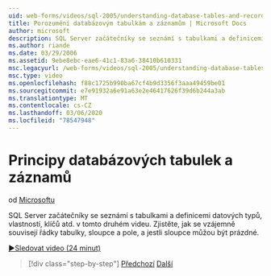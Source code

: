 ```yaml
---
uid: web-forms/videos/sql-2005/understanding-database-tables-and-records
title: Porozumění databázovým tabulkám a záznamům | Microsoft Docs
author: microsoft
description: SQL Server začátečníky se seznámí s tabulkami a definicemi datových typů, vlastností, klíčů atd. v tomto druhém videu. Zjistěte, jak řádky tabulky, sloupce,...
ms.author: riande
ms.date: 03/29/2006
ms.assetid: 9ebe8ebc-eae6-41c1-83a6-38410b610331
msc.legacyurl: /web-forms/videos/sql-2005/understanding-database-tables-and-records
msc.type: video
ms.openlocfilehash: f88c1725b990ba67cf4b9d3356f3aaa49459be01
ms.sourcegitcommit: e7e91932a6e91a63e2e46417626f39d6b244a3ab
ms.translationtype: MT
ms.contentlocale: cs-CZ
ms.lasthandoff: 03/06/2020
ms.locfileid: "78547948"
---
```

# <a name="understanding-database-tables-and-records"></a>Principy databázových tabulek a záznamů

od [Microsoftu](https://github.com/microsoft)

SQL Server začátečníky se seznámí s tabulkami a definicemi datových typů, vlastností, klíčů atd. v tomto druhém videu. Zjistěte, jak se vzájemně souvisejí řádky tabulky, sloupce a pole, a jestli sloupce můžou být prázdné.

[&#9654;Sledovat video (24 minut)](https://channel9.msdn.com/Blogs/ASP-NET-Site-Videos/understanding-database-tables-and-records)

> [!div class="step-by-step"]
> [Předchozí](what-is-a-database.md)
> [Další](more-about-column-data-types-and-other-properties.md)
